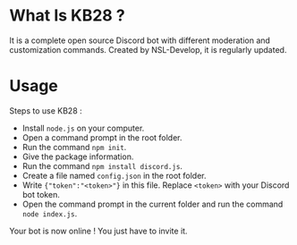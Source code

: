 # What Is KB28 ?
It is a complete open source Discord bot with different moderation and customization commands.
Created by NSL-Develop, it is regularly updated.

# Usage
Steps to use KB28 :

- Install ``node.js`` on your computer.
- Open a command prompt in the root folder.
- Run the command ``npm init``.
- Give the package information.
- Run the command ``npm install discord.js``.
- Create a file named ``config.json`` in the root folder.
- Write ``{"token":"<token>"}`` in this file. Replace ``<token>`` with your Discord bot token.
- Open the command prompt in the current folder and run the command ``node index.js``.

Your bot is now online ! You just have to invite it.
